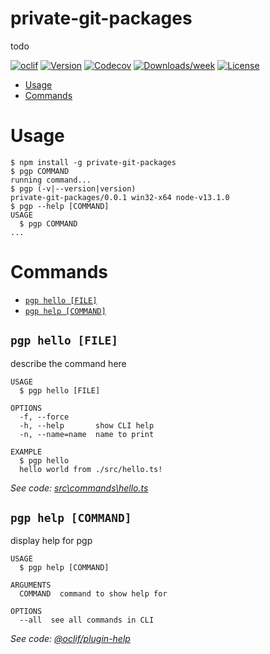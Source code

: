 private-git-packages
====================

todo

[![oclif](https://img.shields.io/badge/cli-oclif-brightgreen.svg)](https://oclif.io)
[![Version](https://img.shields.io/npm/v/private-git-packages.svg)](https://npmjs.org/package/private-git-packages)
[![Codecov](https://codecov.io/gh/vMReal/private-git-packages/branch/master/graph/badge.svg)](https://codecov.io/gh/vMReal/private-git-packages)
[![Downloads/week](https://img.shields.io/npm/dw/private-git-packages.svg)](https://npmjs.org/package/private-git-packages)
[![License](https://img.shields.io/npm/l/private-git-packages.svg)](https://github.com/vMReal/private-git-packages/blob/master/package.json)

<!-- toc -->
* [Usage](#usage)
* [Commands](#commands)
<!-- tocstop -->
# Usage
<!-- usage -->
```sh-session
$ npm install -g private-git-packages
$ pgp COMMAND
running command...
$ pgp (-v|--version|version)
private-git-packages/0.0.1 win32-x64 node-v13.1.0
$ pgp --help [COMMAND]
USAGE
  $ pgp COMMAND
...
```
<!-- usagestop -->
# Commands
<!-- commands -->
* [`pgp hello [FILE]`](#pgp-hello-file)
* [`pgp help [COMMAND]`](#pgp-help-command)

## `pgp hello [FILE]`

describe the command here

```
USAGE
  $ pgp hello [FILE]

OPTIONS
  -f, --force
  -h, --help       show CLI help
  -n, --name=name  name to print

EXAMPLE
  $ pgp hello
  hello world from ./src/hello.ts!
```

_See code: [src\commands\hello.ts](https://github.com/vMReal/private-git-packages/blob/v0.0.1/src\commands\hello.ts)_

## `pgp help [COMMAND]`

display help for pgp

```
USAGE
  $ pgp help [COMMAND]

ARGUMENTS
  COMMAND  command to show help for

OPTIONS
  --all  see all commands in CLI
```

_See code: [@oclif/plugin-help](https://github.com/oclif/plugin-help/blob/v2.2.3/src\commands\help.ts)_
<!-- commandsstop -->
